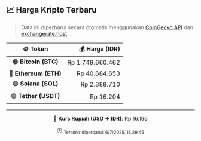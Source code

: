 

<!-- HARGA_KRIPTO -->
## 📈 Harga Kripto Terbaru

> Data ini diperbarui secara otomatis menggunakan [CoinGecko API](https://www.coingecko.com/) dan [exchangerate.host](https://exchangerate.host/)

<div align="center">

| 🪙 Token | 💰 Harga (IDR) |
|:------:|---------------:|
| 🟠 **Bitcoin (BTC)**   | Rp 1.749.660.462 |
| 🔵 **Ethereum (ETH)**  | Rp 40.684.653 |
| 🟣 **Solana (SOL)**    | Rp 2.388.710 |
| 🟢 **Tether (USDT)**   | Rp 16.204 |

---

💱 **Kurs Rupiah (USD → IDR)**: Rp 16.196

🕒 <sub>Terakhir diperbarui: 6/7/2025, 15.29.45</sub>

</div>
<!-- /HARGA_KRIPTO -->